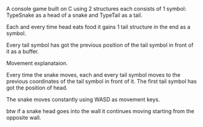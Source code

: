 A console game built on C using 2 structures each consists of 1 symbol: TypeSnake as a head of a snake and TypeTail as a tail.

Each and every time head eats food it gains 1 tail structure in the end as a symbol.

Every tail symbol has got the previous position of the tail symbol in front of it as a buffer.

Movement explanataion.

Every time the snake moves, each and every tail symbol moves to the previous coordinates of the tail symbol in front of it. The first tail symbol has got the position of head.

The snake moves constantly using WASD as movement keys. 

btw if a snake head goes into the wall it continues moving starting from the opposite wall.
